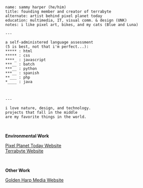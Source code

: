 ```
name: sammy harper (he/him)
title: founding member and creator of terrabyte
alternate: artist behind pixel planet today
education: multimedia, IT, visual comm. & design (UNK)
notes: i like pixel art, bikes, and my cats (Blue and Luna)

---

a self-administered language assessment
(5 is best, not that i'm perfect...):
***** : html
***** : css
****_ : javascript
***__ : batch
***__ : python
***__ : spanish
**___ : php
*____ : java



---

i love nature, design, and technology.
projects that fall in the middle
are my favorite things in the world.

```

<br>

__Environmental Work__

[Pixel Planet Today Website](https://pixelplanettoday.com)<br>
[Terrabyte Website](https://terrabyte.eco)

<br>

__Other Work__

[Golden Harp Media Website](https://goldenharpmedia.com)
